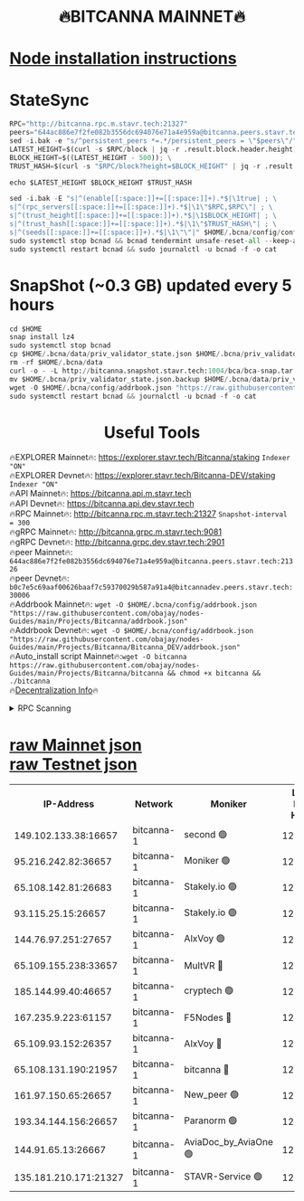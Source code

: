 <h1 align="center"> 🔥BITCANNA MAINNET🔥</h1>


[Node installation instructions](https://github.com/obajay/nodes-Guides/tree/main/Projects/Bitcanna)
=

# StateSync
```python
RPC="http://bitcanna.rpc.m.stavr.tech:21327"
peers="644ac886e7f2fe082b3556dc694076e71a4e959a@bitcanna.peers.stavr.tech:21326"
sed -i.bak -e "s/^persistent_peers *=.*/persistent_peers = \"$peers\"/" $HOME/.bcna/config/config.toml
LATEST_HEIGHT=$(curl -s $RPC/block | jq -r .result.block.header.height); \
BLOCK_HEIGHT=$((LATEST_HEIGHT - 500)); \
TRUST_HASH=$(curl -s "$RPC/block?height=$BLOCK_HEIGHT" | jq -r .result.block_id.hash)

echo $LATEST_HEIGHT $BLOCK_HEIGHT $TRUST_HASH

sed -i.bak -E "s|^(enable[[:space:]]+=[[:space:]]+).*$|\1true| ; \
s|^(rpc_servers[[:space:]]+=[[:space:]]+).*$|\1\"$RPC,$RPC\"| ; \
s|^(trust_height[[:space:]]+=[[:space:]]+).*$|\1$BLOCK_HEIGHT| ; \
s|^(trust_hash[[:space:]]+=[[:space:]]+).*$|\1\"$TRUST_HASH\"| ; \
s|^(seeds[[:space:]]+=[[:space:]]+).*$|\1\"\"|" $HOME/.bcna/config/config.toml
sudo systemctl stop bcnad && bcnad tendermint unsafe-reset-all --keep-addr-book
sudo systemctl restart bcnad && sudo journalctl -u bcnad -f -o cat
```
# SnapShot (~0.3 GB) updated every 5 hours
```python
cd $HOME
snap install lz4
sudo systemctl stop bcnad
cp $HOME/.bcna/data/priv_validator_state.json $HOME/.bcna/priv_validator_state.json.backup
rm -rf $HOME/.bcna/data
curl -o - -L http://bitcanna.snapshot.stavr.tech:1004/bca/bca-snap.tar.lz4 | lz4 -c -d - | tar -x -C $HOME/.bcna --strip-components 2
mv $HOME/.bcna/priv_validator_state.json.backup $HOME/.bcna/data/priv_validator_state.json
wget -O $HOME/.bcna/config/addrbook.json "https://raw.githubusercontent.com/obajay/nodes-Guides/main/Projects/Bitcanna/addrbook.json"
sudo systemctl restart bcnad && journalctl -u bcnad -f -o cat
```

 <h1 align="center"> Useful Tools</h1>

🔥EXPLORER Mainnet🔥:    https://explorer.stavr.tech/Bitcanna/staking          `Indexer "ON"` \
🔥EXPLORER Devnet🔥:     https://explorer.stavr.tech/Bitcanna-DEV/staking     `Indexer "ON"` \
🔥API Mainnet🔥:         https://bitcanna.api.m.stavr.tech \
🔥API Devnet🔥:          https://bitcanna.api.dev.stavr.tech \
🔥RPC Mainnet🔥:         http://bitcanna.rpc.m.stavr.tech:21327         `Snapshot-interval = 300` \
🔥gRPC Mainnet🔥:        http://bitcanna.grpc.m.stavr.tech:9081 \
🔥gRPC Devnet🔥:         http://bitcanna.grpc.dev.stavr.tech:2901 \
🔥peer Mainnet🔥:        `644ac886e7f2fe082b3556dc694076e71a4e959a@bitcanna.peers.stavr.tech:21326` \
🔥peer Devnet🔥:         `b0c7e5c69aaf00626baaf7c59370029b587a91a4@bitcannadev.peers.stavr.tech:30006` \
🔥Addrbook Mainnet🔥:    ```wget -O $HOME/.bcna/config/addrbook.json "https://raw.githubusercontent.com/obajay/nodes-Guides/main/Projects/Bitcanna/addrbook.json"``` \
🔥Addrbook Devnet🔥:    ```wget -O $HOME/.bcna/config/addrbook.json "https://raw.githubusercontent.com/obajay/nodes-Guides/main/Projects/Bitcanna/Bitcanna_DEV/addrbook.json"``` \
🔥Auto_install script Mainnet🔥:```wget -O bitcanna https://raw.githubusercontent.com/obajay/nodes-Guides/main/Projects/Bitcanna/bitcanna && chmod +x bitcanna && ./bitcanna``` \
🔥[Decentralization Info](https://github.com/obajay/StateSync-snapshots/tree/main/Projects/Bitcanna/Decentralization)🔥


<details>
<summary>RPC Scanning</summary>

<h2 align="center"> We scan nodes in real time every 4 hours. And we provide the final result of RPC endpoints.
We cannot influence the operation of these nodes in any way. </h2>


```python
If Voting Power is higher than 0 --> then the Node is a validator of the network and may be subject to attack and be a potential threat to the chain.
```
```python
We marked such validators with a red symbol
```

</details>

[raw Mainnet json](https://rpc-check.bcam.stavr.tech/bcam/rpc-bcam-result.json) \
[raw Testnet json](https://github.com/obajay/StateSync-snapshots/tree/main/Projects/Bitcanna/Rpc-Check-Testnet)
=



<table><tr><th>IP-Address</th><th>Network</th><th>Moniker</th><th>Latest Block Height</th><th>Earliest Block Height</th><th>Catching Up</th><th>Tx Index</th><th>Voting Power</th><th>Scan Time</th></tr><tr><td>149.102.133.38:16657</td><td>bitcanna-1</td><td>second 🟢</td><td>12282328</td><td>1</td><td>False</td><td>on</td><td>0</td><td>2024-01-25T05:55:16.252187944UTC</td></tr><tr><td>95.216.242.82:36657</td><td>bitcanna-1</td><td>Moniker 🟢</td><td>12282318</td><td>5776907</td><td>False</td><td>on</td><td>0</td><td>2024-01-25T05:54:20.116062761UTC</td></tr><tr><td>65.108.142.81:26683</td><td>bitcanna-1</td><td>Stakely.io 🟢</td><td>12282322</td><td>6152001</td><td>False</td><td>on</td><td>0</td><td>2024-01-25T05:54:40.152093714UTC</td></tr><tr><td>93.115.25.15:26657</td><td>bitcanna-1</td><td>Stakely.io 🟢</td><td>12282321</td><td>6520001</td><td>False</td><td>on</td><td>0</td><td>2024-01-25T05:54:33.591403820UTC</td></tr><tr><td>144.76.97.251:27657</td><td>bitcanna-1</td><td>AlxVoy 🟢</td><td>12282326</td><td>8805201</td><td>False</td><td>on</td><td>0</td><td>2024-01-25T05:55:05.683818081UTC</td></tr><tr><td>65.109.155.238:33657</td><td>bitcanna-1</td><td>MultVR 🔴</td><td>12282323</td><td>9933415</td><td>False</td><td>on</td><td>351816</td><td>2024-01-25T05:54:47.183315251UTC</td></tr><tr><td>185.144.99.40:46657</td><td>bitcanna-1</td><td>cryptech 🟢</td><td>12282318</td><td>11528001</td><td>False</td><td>on</td><td>0</td><td>2024-01-25T05:54:15.603316388UTC</td></tr><tr><td>167.235.9.223:61157</td><td>bitcanna-1</td><td>F5Nodes 🔴</td><td>12282323</td><td>12084001</td><td>False</td><td>on</td><td>570</td><td>2024-01-25T05:54:49.459998013UTC</td></tr><tr><td>65.109.93.152:26357</td><td>bitcanna-1</td><td>AlxVoy 🔴</td><td>12282328</td><td>12109301</td><td>False</td><td>on</td><td>1391724</td><td>2024-01-25T05:55:16.856339698UTC</td></tr><tr><td>65.108.131.190:21957</td><td>bitcanna-1</td><td>bitcanna 🔴</td><td>12282324</td><td>12182324</td><td>False</td><td>on</td><td>409239</td><td>2024-01-25T05:54:51.899876164UTC</td></tr><tr><td>161.97.150.65:26657</td><td>bitcanna-1</td><td>New_peer 🟢</td><td>12282322</td><td>12254001</td><td>False</td><td>on</td><td>0</td><td>2024-01-25T05:54:40.534077147UTC</td></tr><tr><td>193.34.144.156:26657</td><td>bitcanna-1</td><td>Paranorm 🟢</td><td>12282324</td><td>12271301</td><td>False</td><td>on</td><td>0</td><td>2024-01-25T05:54:52.206229339UTC</td></tr><tr><td>144.91.65.13:26667</td><td>bitcanna-1</td><td>AviaDoc_by_AviaOne 🟢</td><td>12282325</td><td>12278001</td><td>False</td><td>on</td><td>0</td><td>2024-01-25T05:55:00.831157393UTC</td></tr><tr><td>135.181.210.171:21327</td><td>bitcanna-1</td><td>STAVR-Service 🟢</td><td>12282326</td><td>12279001</td><td>False</td><td>on</td><td>0</td><td>2024-01-25T05:55:05.373014043UTC</td></tr></table>
